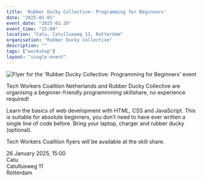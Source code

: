 ```yaml
---
title: 'Rubber Ducky Collective: Programming for Beginners'
date: "2025-01-01"
event_date: "2025-01-26"
event_time: "15:00"
location: "Catu, Catullusweg 11, Rotterdam"
organisation: "Rubber Ducky Collective"
description: ""
tags: ["workshop"]
layout: "single-event"
---
```


![Flyer for the 'Rubber Ducky Collective: Programming for Beginners' event](/events/2025-01-21/programming-skillshare-catu.png)

Tech Workers Coalition Netherlands and Rubber Ducky Collective are organising a beginner-friendly programmming skillshare, no experience required!

Learn the basics of web development with HTML, CSS and JavaScript.
This is suitable for absolute beginners, you don’t need to have ever written a single line of code before.
Bring your laptop, charger and rubber ducky (optional).

Tech Workers Coalition flyers will be available at the skill share.

26 January 2025, 15:00  
Catu  
Catullusweg 11  
Rotterdam  
